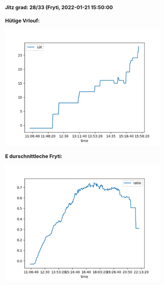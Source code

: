 ### Jitz grad: 28/33 (Fryti, 2022-01-21 15:50:00

### Hütige Vrlouf:
![Graph](Today.png)

### E durschnittleche Fryti:
![Graph](Fryti.png)